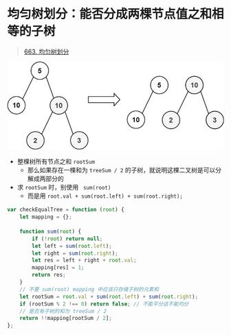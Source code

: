 
# 均匀树划分：能否分成两棵节点值之和相等的子树


>  [663. 均匀树划分](https://leetcode.cn/problems/equal-tree-partition/)


![图片&文件](./files/20250120-7.png)


- 整棵树所有节点之和 `rootSum`
	- 那么如果存在一棵和为 `treeSum / 2` 的子树，就说明这棵二叉树是可以分解成两部分的
- 求 `rootSum` 时，别使用 ` sum(root)`
	- 而是用 `root.val + sum(root.left) + sum(root.right);`


```javascript hl:12
var checkEqualTree = function (root) {
    let mapping = {};

    function sum(root) {
        if (!root) return null;
        let left = sum(root.left);
        let right = sum(root.right);
        let res = left + right + root.val;
        mapping[res] = 1;
        return res;
    }
    // 不要 sum(root) mapping 中应该只存储子树的元素和
    let rootSum = root.val + sum(root.left) + sum(root.right);
    if (rootSum % 2 !== 0) return false; // 不能平分这不能均分
    // 是否有子树的和为 treeSum / 2
    return !!mapping[rootSum / 2];
};

```